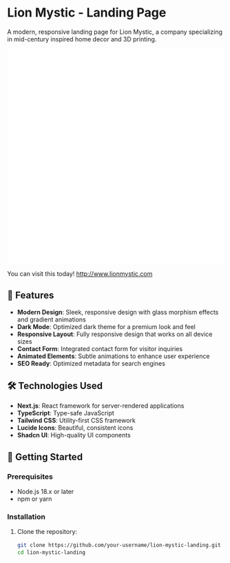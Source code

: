 # Lion Mystic - Landing Page

A modern, responsive landing page for Lion Mystic, a company specializing in mid-century inspired home decor and 3D printing.

![Lion Mystic Designs](public/images/LMLogo2025-Wht.png)

You can visit this today!  http://www.lionmystic.com

## 🌟 Features

- **Modern Design**: Sleek, responsive design with glass morphism effects and gradient animations
- **Dark Mode**: Optimized dark theme for a premium look and feel
- **Responsive Layout**: Fully responsive design that works on all device sizes
- **Contact Form**: Integrated contact form for visitor inquiries
- **Animated Elements**: Subtle animations to enhance user experience
- **SEO Ready**: Optimized metadata for search engines

## 🛠️ Technologies Used

- **Next.js**: React framework for server-rendered applications
- **TypeScript**: Type-safe JavaScript
- **Tailwind CSS**: Utility-first CSS framework
- **Lucide Icons**: Beautiful, consistent icons
- **Shadcn UI**: High-quality UI components

## 🚀 Getting Started

### Prerequisites

- Node.js 18.x or later
- npm or yarn

### Installation

1. Clone the repository:
   ```bash
   git clone https://github.com/your-username/lion-mystic-landing.git
   cd lion-mystic-landing
